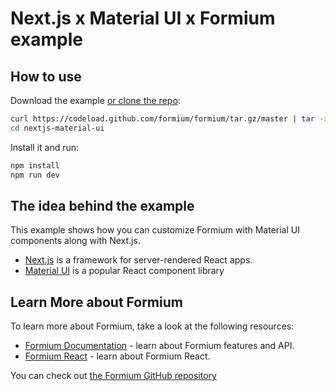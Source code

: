# Next.js x Material UI x Formium example

## How to use

Download the example [or clone the repo](https://github.com/formium/formium):

```sh
curl https://codeload.github.com/formium/formium/tar.gz/master | tar -xz --strip=2  formium-master/examples/nextjs-material-ui
cd nextjs-material-ui
```

Install it and run:

```sh
npm install
npm run dev
```

## The idea behind the example

This example shows how you can customize Formium with Material UI components along with Next.js.

- [Next.js](https://github.com/zeit/next.js) is a framework for server-rendered React apps.
- [Material UI](https://github.com/mui-org/material-ui) is a popular React component library

## Learn More about Formium

To learn more about Formium, take a look at the following resources:

- [Formium Documentation](https://formium.io/docs) - learn about Formium features and API.
- [Formium React](https://formium.io/docs/react) - learn about Formium React.

You can check out [the Formium GitHub repository](https://github.com/formium/formium)
